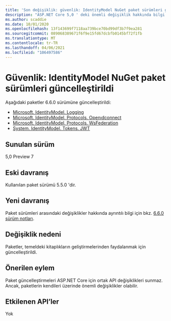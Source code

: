 ```yaml
---
title: 'Son değişiklik: güvenlik: IdentityModel NuGet paket sürümleri güncelleştirildi'
description: "ASP.NET Core 5,0 ' deki önemli değişiklik hakkında bilgi edinin ve güvenlik: IdentityModel NuGet paket sürümleri güncelleştirildi"
ms.author: scaddie
ms.date: 10/01/2020
ms.openlocfilehash: 13f143699f7118aa739bce70bd99df3b7f9ea281
ms.sourcegitcommit: 089068389671f6f9e15fd67dcbfb0145bf72f1fb
ms.translationtype: MT
ms.contentlocale: tr-TR
ms.lasthandoff: 04/06/2021
ms.locfileid: "106497586"
---
```

# <a name="security-identitymodel-nuget-package-versions-updated"></a>Güvenlik: IdentityModel NuGet paket sürümleri güncelleştirildi

Aşağıdaki paketler 6.6.0 sürümüne güncelleştirildi:

- [Microsoft. IdentityModel. Logging](https://www.nuget.org/packages/Microsoft.IdentityModel.Logging)
- [Microsoft. IdentityModel. Protocols. Openıdconnect](https://www.nuget.org/packages/Microsoft.IdentityModel.Protocols.OpenIdConnect)
- [Microsoft. IdentityModel. Protocols. WsFederation](https://www.nuget.org/packages/Microsoft.IdentityModel.Protocols.WsFederation)
- [System. IdentityModel. Tokens. JWT](https://www.nuget.org/packages/System.IdentityModel.Tokens.Jwt)

## <a name="version-introduced"></a>Sunulan sürüm

5,0 Preview 7

## <a name="old-behavior"></a>Eski davranış

Kullanılan paket sürümü 5.5.0 'dir.

## <a name="new-behavior"></a>Yeni davranış

Paket sürümleri arasındaki değişiklikler hakkında ayrıntılı bilgi için bkz. [6.6.0 sürüm notları](https://github.com/AzureAD/azure-activedirectory-identitymodel-extensions-for-dotnet/releases/tag/6.6.0).

## <a name="reason-for-change"></a>Değişiklik nedeni

Paketler, temeldeki kitaplıkların geliştirmelerinden faydalanmak için güncelleştirildi.

## <a name="recommended-action"></a>Önerilen eylem

Paket güncelleştirmeleri ASP.NET Core için ortak API değişiklikleri sunmaz. Ancak, paketlerin kendileri üzerinde önemli değişiklikler olabilir.

## <a name="affected-apis"></a>Etkilenen API’ler

Yok

<!--

### Category

ASP.NET Core

### Affected APIs

Not detectable via API analysis

-->
